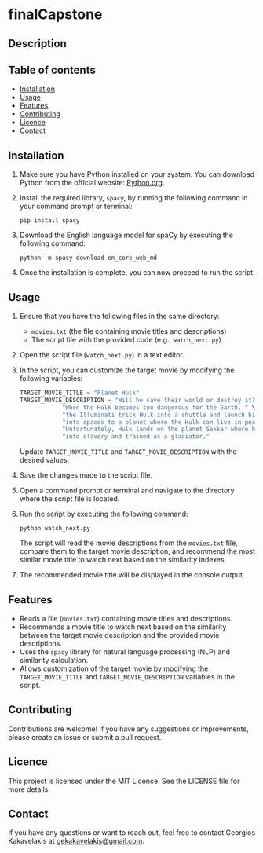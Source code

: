 # finalCapstone

## Description

## Table of contents
* [Installation](#installation)
* [Usage](#usage)
* [Features](#features)
* [Contributing](#contributing)
* [Licence](#licence)
* [Contact](#contact)

## Installation

1. Make sure you have Python installed on your system. You can download Python from the official website: [Python.org](https://www.python.org/downloads/).

2. Install the required library, `spacy`, by running the following command in your command prompt or terminal:

   ```
   pip install spacy
   ```

3. Download the English language model for spaCy by executing the following command:

   ```
   python -m spacy download en_core_web_md
   ```

4. Once the installation is complete, you can now proceed to run the script.

## Usage

1. Ensure that you have the following files in the same directory:

   - `movies.txt` (the file containing movie titles and descriptions)
   - The script file with the provided code (e.g., `watch_next.py`)

2. Open the script file (`watch_next.py`) in a text editor.

3. In the script, you can customize the target movie by modifying the following variables:

   ```python
   TARGET_MOVIE_TITLE = "Planet Hulk"
   TARGET_MOVIE_DESCRIPTION = "Will he save their world or destroy it? " \
               "When the Hulk becomes too dangerous for the Earth, " \
               "the Illuminati trick Hulk into a shuttle and launch him " \
               "into spaces to a planet where the Hulk can live in peace. " \
               "Unfortunately, Hulk lands on the planet Sakkar where he is sold " \
               "into slavery and trained as a gladiator."
   ```

   Update `TARGET_MOVIE_TITLE` and `TARGET_MOVIE_DESCRIPTION` with the desired values.

4. Save the changes made to the script file.

5. Open a command prompt or terminal and navigate to the directory where the script file is located.

6. Run the script by executing the following command:

   ```
   python watch_next.py
   ```

   The script will read the movie descriptions from the `movies.txt` file, compare them to the target movie description, and recommend the most similar movie title to watch next based on the similarity indexes.

7. The recommended movie title will be displayed in the console output.

## Features

- Reads a file (`movies.txt`) containing movie titles and descriptions.
- Recommends a movie title to watch next based on the similarity between the target movie description and the provided movie descriptions.
- Uses the `spacy` library for natural language processing (NLP) and similarity calculation.
- Allows customization of the target movie by modifying the `TARGET_MOVIE_TITLE` and `TARGET_MOVIE_DESCRIPTION` variables in the script.

## Contributing
Contributions are welcome! If you have any suggestions or improvements, please create an issue or submit a pull request.

## Licence
This project is licensed under the MIT Licence. See the LICENSE file for more details.

## Contact
If you have any questions or want to reach out, feel free to contact Georgios Kakavelakis at gekakavelakis@gmail.com.
